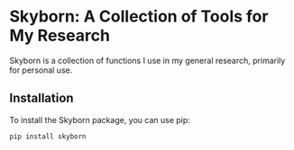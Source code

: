 # Skyborn: A Collection of Tools for My Research

Skyborn is a collection of functions I use in my general research, primarily for personal use.

## Installation

To install the Skyborn package, you can use pip:

```bash
pip install skyborn
```
